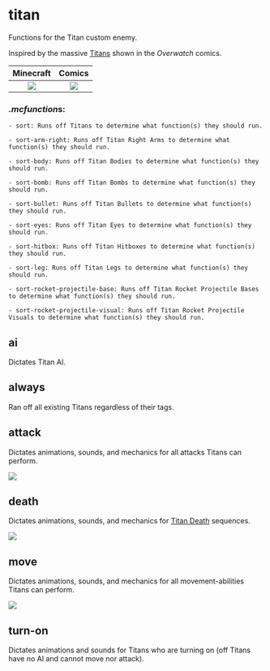 # titan
Functions for the Titan custom enemy.

Inspired by the massive [Titans](https://overwatch.gamepedia.com/Titan) shown in the *Overwatch* comics.

Minecraft                  |  Comics
:-------------------------:|:-------------------------:
![](https://i.imgur.com/V95dGzU.png)  |  ![](https://comic.playoverwatch.com/issues/overwatch/6/de-de/pages/7/7-1.jpg)

### *.mcfunction*s:
    - sort: Runs off Titans to determine what function(s) they should run.
  
    - sort-arm-right: Runs off Titan Right Arms to determine what function(s) they should run.
  
    - sort-body: Runs off Titan Bodies to determine what function(s) they should run.
  
    - sort-bomb: Runs off Titan Bombs to determine what function(s) they should run.
  
    - sort-bullet: Runs off Titan Bullets to determine what function(s) they should run.
  
    - sort-eyes: Runs off Titan Eyes to determine what function(s) they should run.
  
    - sort-hitbox: Runs off Titan Hitboxes to determine what function(s) they should run.
  
    - sort-leg: Runs off Titan Legs to determine what function(s) they should run.
  
    - sort-rocket-projectile-base: Runs off Titan Rocket Projectile Bases to determine what function(s) they should run.
  
    - sort-rocket-projectile-visual: Runs off Titan Rocket Projectile Visuals to determine what function(s) they should run.
  
## ai
Dictates Titan AI.

## always
Ran off all existing Titans regardless of their tags.
  
## attack
Dictates animations, sounds, and mechanics for all attacks Titans can perform.

![](https://media.giphy.com/media/26FfgCfkT56R3LkiY/giphy.gif)

## death
Dictates animations, sounds, and mechanics for [Titan Death](https://youtu.be/y-IKluIf1MI) sequences.

![](https://media.giphy.com/media/xUNd9LNDcCqNcvF9D2/giphy.gif)

## move
Dictates animations, sounds, and mechanics for all movement-abilities Titans can perform.

![](https://media.giphy.com/media/26FfhLJnsv2rLYiRO/giphy.gif)

## turn-on
Dictates animations and sounds for Titans who are turning on (off Titans have no AI and cannot move nor attack).
